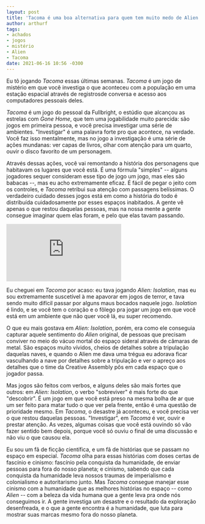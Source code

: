 ```yaml
---
layout: post
title: 'Tacoma é uma boa alternativa para quem tem muito medo de Alien: Isolation (eu)'
author: arthurf
tags:
- achados
- jogos
- mistério
- Alien
- Tacoma
date: 2021-06-16 10:56 -0300
---
```

Eu tô jogando *Tacoma* essas últimas semanas. *Tacoma* é um jogo de mistério em que você investiga o que aconteceu com a população em uma estação espacial através de registrosde conversa e acesso aos computadores pessoais deles.

*Tacoma* é um jogo do pessoal da Fullbright, o estúdio que alcançou as estrelas com *Gone Home*, que tem uma jogabilidade muito parecida: são jogos em primeira pessoa, e você precisa investigar uma série de ambientes. "Investigar" é uma palavra forte pro que acontece, na verdade. Você faz isso mentalmente, mas no jogo a investigação é uma série de ações mundanas: ver capas de livros, olhar com atenção para um quarto, ouvir o disco favorito de um personagem.

Através dessas ações, você vai remontando a história dos personagens que habitavam os lugares que você está. É uma fórmula "simples" -- alguns jogadores sequer consideram esse tipo de jogo um jogo, mas eles são babacas --, mas eu acho extremamente eficaz. É fácil de pegar o jeito com os controles, e *Tacoma* retribui sua atenção com passagens belíssimas. O verdadeiro cuidado desses jogos está em como a história do todo é distribuída cuidadosamente por esses espaços inabitados. A gente vê apenas o que restou daquelas pessoas, mas na nossa mente a gente consegue imaginar quem elas foram, e pelo que elas tavam passando.

<iframe class="full-width" src="https://www.youtube-nocookie.com/embed/tH6CFQy5cPI" title="YouTube video player" frameborder="0" allow="accelerometer; autoplay; clipboard-write; encrypted-media; gyroscope; picture-in-picture" allowfullscreen></iframe>

Eu cheguei em *Tacoma* por acaso: eu tava jogando *Alien: Isolation*, mas eu sou extremamente suscetível à me apavorar em jogos de terror, e tava sendo muito difícil passar por alguns maus bocados naquele jogo. *Isolation* é lindo, e se você tem o coração e o fôlego pra jogar um jogo em que você está em um ambiente que não quer você lá, eu super recomendo.

O que eu mais gostava em *Alien: Isolation*, porém, era como ele conseguia capturar aquele sentimento do *Alien* original, de pessoas que precisam conviver no meio do vácuo mortal do espaço sideral através de câmaras de metal. São espaços muito vívidos, cheios de detalhes sobre a tripulação daquelas naves, e quando o Alien me dava uma trégua eu adorava ficar vasculhando a nave por detalhes sobre a tripulação e ver o apreço aos detalhes que o time da Creative Assembly pôs em cada espaço que o jogador passa.

Mas jogos são feitos com verbos, e alguns deles são mais fortes que outros: em *Alien: Isolation*, o verbo "sobreviver" é mais forte do que "descobrir". É um jogo em que você está preso na mesma bolha de ar que um ser feito para matar tudo o que ver pela frente, então é uma questão de prioridade mesmo. Em *Tacoma*, o desastre já aconteceu, e você precisa ver o que restou daquelas pessoas. "Investigar", em *Tacoma* é ver, ouvir e prestar atenção. As vezes, algumas coisas que você está ouvindo só vão fazer sentido bem depois, porque você só ouviu o final de uma discussão e não viu o que causou ela.

Eu sou um fã de ficção científica, e um fã de histórias que se passam no espaço em especial. *Tacoma* olha para essas histórias com doses certas de fascínio e cinismo: fascínio pela conquista da humanidade, de enviar pessoas para fora do nosso planeta; e cinismo, sabendo que cada conquista da humanidade leva nossos traumas de imperialismo e colonialismo e autoritarismo junto. Mas *Tacoma* consegue manejar esse cinismo com a humanidade que as melhores histórias no espaço -- como *Alien* -- com a beleza da vida humana que a gente leva pra onde nós conseguimos ir. A gente investiga um desastre e o resultado da exploração desenfreada, e o que a gente encontra é a humanidade, que luta para mostrar suas marcas mesmo fora do nosso planeta.
